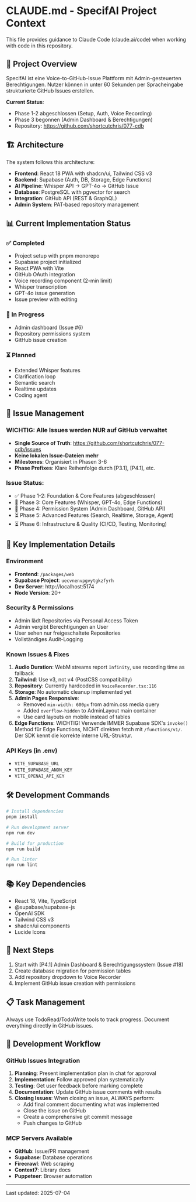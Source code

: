 # CLAUDE.md - SpecifAI Project Context

This file provides guidance to Claude Code (claude.ai/code) when working with code in this repository.

## 🎯 Project Overview

SpecifAI ist eine Voice-to-GitHub-Issue Plattform mit Admin-gesteuerten Berechtigungen. Nutzer können in unter 60 Sekunden per Spracheingabe strukturierte GitHub Issues erstellen.

**Current Status**:

- Phase 1-2 abgeschlossen (Setup, Auth, Voice Recording)
- Phase 3 begonnen (Admin Dashboard & Berechtigungen)
- Repository: https://github.com/shortcutchris/077-cdb

## 🏗️ Architecture

The system follows this architecture:

- **Frontend**: React 18 PWA with shadcn/ui, Tailwind CSS v3
- **Backend**: Supabase (Auth, DB, Storage, Edge Functions)
- **AI Pipeline**: Whisper API → GPT-4o → GitHub Issue
- **Database**: PostgreSQL with pgvector for search
- **Integration**: GitHub API (REST & GraphQL)
- **Admin System**: PAT-based repository management

## 📊 Current Implementation Status

### ✅ Completed

- Project setup with pnpm monorepo
- Supabase project initialized
- React PWA with Vite
- GitHub OAuth integration
- Voice recording component (2-min limit)
- Whisper transcription
- GPT-4o issue generation
- Issue preview with editing

### 🚧 In Progress

- Admin dashboard (Issue #6)
- Repository permissions system
- GitHub issue creation

### ⏳ Planned

- Extended Whisper features
- Clarification loop
- Semantic search
- Realtime updates
- Coding agent

## 📝 Issue Management

### WICHTIG: Alle Issues werden NUR auf GitHub verwaltet

- **Single Source of Truth**: https://github.com/shortcutchris/077-cdb/issues
- **Keine lokalen Issue-Dateien mehr**
- **Milestones**: Organisiert in Phasen 3-6
- **Phase Prefixes**: Klare Reihenfolge durch [P3.1], [P4.1], etc.

### Issue Status:

- ✅ Phase 1-2: Foundation & Core Features (abgeschlossen)
- 🚧 Phase 3: Core Features (Whisper, GPT-4o, Edge Functions)
- 🚧 Phase 4: Permission System (Admin Dashboard, GitHub API)
- ⏳ Phase 5: Advanced Features (Search, Realtime, Storage, Agent)
- ⏳ Phase 6: Infrastructure & Quality (CI/CD, Testing, Monitoring)

## 🔑 Key Implementation Details

### Environment

- **Frontend**: `/packages/web`
- **Supabase Project**: `uecvnenvpgvytgkzfyrh`
- **Dev Server**: http://localhost:5174
- **Node Version**: 20+

### Security & Permissions

- Admin lädt Repositories via Personal Access Token
- Admin vergibt Berechtigungen an User
- User sehen nur freigeschaltete Repositories
- Vollständiges Audit-Logging

### Known Issues & Fixes

1. **Audio Duration**: WebM streams report `Infinity`, use recording time as fallback
2. **Tailwind**: Use v3, not v4 (PostCSS compatibility)
3. **Repository**: Currently hardcoded in `VoiceRecorder.tsx:116`
4. **Storage**: No automatic cleanup implemented yet
5. **Admin Pages Responsive**:
   - Removed `min-width: 600px` from admin.css media query
   - Added `overflow-hidden` to AdminLayout main container
   - Use card layouts on mobile instead of tables
6. **Edge Functions**: WICHTIG! Verwende IMMER Supabase SDK's `invoke()` Method für Edge Functions, NICHT direkten fetch mit `/functions/v1/`. Der SDK kennt die korrekte interne URL-Struktur.

### API Keys (in .env)

- `VITE_SUPABASE_URL`
- `VITE_SUPABASE_ANON_KEY`
- `VITE_OPENAI_API_KEY`

## 🛠️ Development Commands

```bash
# Install dependencies
pnpm install

# Run development server
npm run dev

# Build for production
npm run build

# Run linter
npm run lint
```

## 📚 Key Dependencies

- React 18, Vite, TypeScript
- @supabase/supabase-js
- OpenAI SDK
- Tailwind CSS v3
- shadcn/ui components
- Lucide Icons

## 🚀 Next Steps

1. Start with [P4.1] Admin Dashboard & Berechtigungssystem (Issue #18)
2. Create database migration for permission tables
3. Add repository dropdown to Voice Recorder
4. Implement GitHub issue creation with permissions

## 📋 Task Management

Always use TodoRead/TodoWrite tools to track progress. Document everything directly in GitHub issues.

## 🔄 Development Workflow

### GitHub Issues Integration

1. **Planning**: Present implementation plan in chat for approval
2. **Implementation**: Follow approved plan systematically
3. **Testing**: Get user feedback before marking complete
4. **Documentation**: Update GitHub issue comments with results
5. **Closing Issues**: When closing an issue, ALWAYS perform:
   - Add final comment documenting what was implemented
   - Close the issue on GitHub
   - Create a comprehensive git commit message
   - Push changes to GitHub

### MCP Servers Available

- **GitHub**: Issue/PR management
- **Supabase**: Database operations
- **Firecrawl**: Web scraping
- **Context7**: Library docs
- **Puppeteer**: Browser automation

---

Last updated: 2025-07-04
